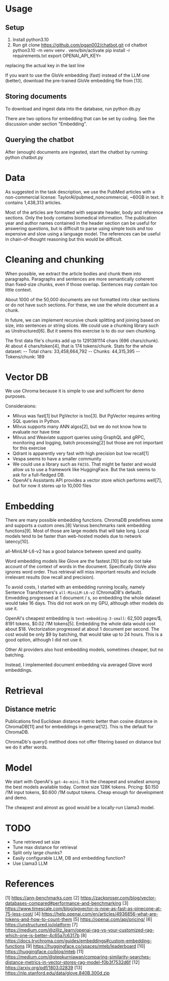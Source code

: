 # Usage

## Setup

1. Install python3.10
1. Run
    git clone https://github.com/pgan002/chatbot.git
    cd chatbot
    python3.10 -m venv venv
    . venv/bin/activate
    pip install -r requirements.txt
    export OPENAI_API_KEY=<key>

replacing the actual key in the last line

If you want to use the GloVe embedding (fast) instead of the LLM one (better), download the pre-trained GloVe embedding file from [13].

## Storing documents

To download and ingest data into the database, run
    python db.py

There are two options for embedding that can be set by coding. See the discussion under section "Embedding".


## Querying the chatbot

After (enough) documents are ingested, start the chatbot by running:
    python chatbot.py


# Data

As suggested in the task description, we use the PubMed articles with a non-commercial license: TaylorAI/pubmed_noncommercial, ~60GB in text.
It contains 1,438,313 articles.

Most of the articles are formatted with separate header, body and reference sections. Only the body contains biomedical information. The publication year and author names contained in the header section can be useful for answering questions, but is difficult to parse using simple tools and too expensive and slow using a language model. The references can be useful in chain-of-thought reasoning but this would be difficult.


# Cleaning and chunking

When possible, we extract the article bodies and chunk them into paragraphs. Paragraphs and sentences are more semantically coherent than fixed-size chunks, even if those overlap. Sentences may contain too little context.

About 1000 of the 50,000 documents are not formatted into clear sections or do not have such sections. For these, we use the whole document as a chunk.

In future, we can implement recursive chunk splitting and joining based on size, into sentences or string slices. We could use a chunking library such as Unstructured[6]. But it seems this exercise is to do our own chunking.

The first data file's chunks add up to 1291381114 chars (696 chars/chunk). At about 4 chars/token[4], that is 174 tokens/chunk. Stats for the whole dataset:
-- Total chars: 33,458,664,792
-- Chunks: 44,315,395
-- Tokens/chunk: 189


# Vector DB

We use Chroma because it is simple to use and sufficient for demo purposes.

Consideraions:
- Milvus was fast[1] but PgVector is too[3]. But PgVector requires writing SQL queries in Python.
- Milvus supports many ANN algos[2], but we do not know how to evaluate nor have time
- Milvus and Weaviate support queries using GraphQL and gRPC, monitoring and logging, batch processing[2] but those are not important for this exercise
- Qdrant is apparently very fast with high precision but low recall[1]
- Vespa seems to have a smaller community
- We could use a library such as `FAISS`. That might be faster and would allow us to use a framework like HuggingFace. But the task seems to ask for a full-fledged DB.
- OpenAI's Assistants API provides a vector store which performs well[7], but for now it stores up to 10,000 files


# Embedding

There are many possible embedding functions. ChromaDB predefines some and supports a custom ones.[8] Various benchmarks rank embedding functions[9]. Most of those are large models that will take long. Local models tend to be faster than web-hosted models due to network latency[10].

all-MiniLM-L6-v2  has a good balance between speed and quality.

Word embedding models like Glove are the fastest.[10] but do not take account of the context of words in the document. Specifically GloVe also ignores word order. Thus retrieval will miss important results and include irrelevant results (low recall and precision).

To avoid costs, I started with an embedding running locally, namely Sentence Transformers's `all-MiniLM-L6-v2` (ChromaDB's default). Emvedding progressed at 1 document / s, so embedding the whole dataset would take 16 days. This did not work on my GPU, although other models do use it.

OpenAI's cheapest embedding is `text-embedding-3-small`: 62,500 pages/$, 8191 tokens, $0.02 /1M tokens[5]. Embedding the whole data would cost about $18. Vectorization progressed at about 1 document per second. The cost would be only $9 by batching, that would take up to 24 hours. This is a good option, although I did not use it.

Other AI providers also host embedding models, sometimes cheaper, but no batching.

Instead, I implemented document embedding via averaged Glove word embeddings.


# Retrieval

## Distance metric

Publications find Euclidean distance metric better than cosine distance in ChromaDB[11] and for embeddings in general[12]. This is the default for ChromaDB.

ChromaDb's query() metthod does not offer filtering based on distance but we do it after words.


# Model

We start with OpenAI's `gpt-4o-mini`. It is the cheapest and smallest among the best models available today. Context size 128K tokens. Pricing: $0.150 /1M input tokens, $0.600 /1M output tokens. Cheap enough for development and demo.

The cheapest and almost as good would be a locally-run Llama3 model.


# TODO

- Tune retrieved set size
- Tune max distance for retrieval
- Split only large chunks?
- Easily configurable LLM, DB and embedding function?
- Use Llama3 LLM


# References

[1] https://ann-benchmarks.com
[2] https://zackproser.com/blog/vector-databases-compared#performance-and-benchmarking
[3] https://www.timescale.com/blog/pgvector-is-now-as-fast-as-pinecone-at-75-less-cost/
[4] https://help.openai.com/en/articles/4936856-what-are-tokens-and-how-to-count-them 
[5] https://openai.com/api/pricing/
[6] https://unstructured.io/platform
[7] https://medium.com/@zilliz_learn/openai-rag-vs-your-customized-rag-which-one-is-better-4c65a7c6317b
[8] https://docs.trychroma.com/guides/embeddings#custom-embedding-functions
[9] https://huggingface.co/spaces/mteb/leaderboard
[10] https://huggingface.co/blog/mteb
[11] https://medium.com/@stepkurniawan/comparing-similarity-searches-distance-metrics-in-vector-stores-rag-model-f0b3f7532d6f
[12] https://arxiv.org/pdf/1803.02839
[13] https://nlp.stanford.edu/data/glove.840B.300d.zip
